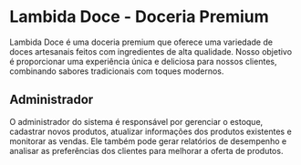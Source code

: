 # Lambida Doce - Doceria Premium

Lambida Doce é uma doceria premium que oferece uma variedade de doces artesanais feitos com ingredientes de alta qualidade. Nosso objetivo é proporcionar uma experiência única e deliciosa para nossos clientes, combinando sabores tradicionais com toques modernos.

## Administrador

O administrador do sistema é responsável por gerenciar o estoque, cadastrar novos produtos, atualizar informações dos produtos existentes e monitorar as vendas. Ele também pode gerar relatórios de desempenho e analisar as preferências dos clientes para melhorar a oferta de produtos.
